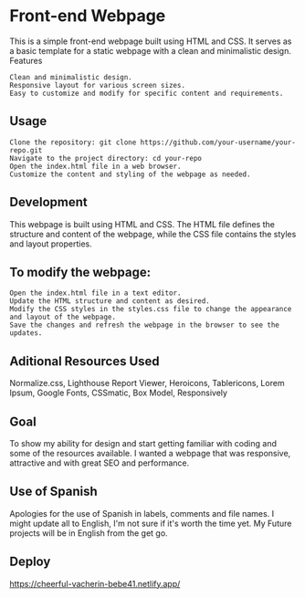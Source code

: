 # Front-end Webpage

This is a simple front-end webpage built using HTML and CSS. It serves as a basic template for a static webpage with a clean and minimalistic design.
Features

    Clean and minimalistic design.
    Responsive layout for various screen sizes.
    Easy to customize and modify for specific content and requirements.

## Usage 

    Clone the repository: git clone https://github.com/your-username/your-repo.git
    Navigate to the project directory: cd your-repo
    Open the index.html file in a web browser.
    Customize the content and styling of the webpage as needed.

## Development

This webpage is built using HTML and CSS. The HTML file defines the structure and content of the webpage, while the CSS file contains the styles and layout properties.

## To modify the webpage:

    Open the index.html file in a text editor.
    Update the HTML structure and content as desired.
    Modify the CSS styles in the styles.css file to change the appearance and layout of the webpage.
    Save the changes and refresh the webpage in the browser to see the updates.

## Aditional Resources Used
 Normalize.css,
 Lighthouse Report Viewer,
 Heroicons,
 Tablericons,
 Lorem Ipsum,
 Google Fonts,
 CSSmatic,
 Box Model,
 Responsively

## Goal
To show my ability for design and start getting familiar with coding and some of the resources available. I wanted a webpage that was responsive, attractive and with  great SEO and performance.

## Use of Spanish
 Apologies for the use of Spanish in labels, comments and file names. I might update all to English, I'm not sure if it's worth the time yet. 
 My Future projects will be in English from the get go.

## Deploy
 https://cheerful-vacherin-bebe41.netlify.app/

